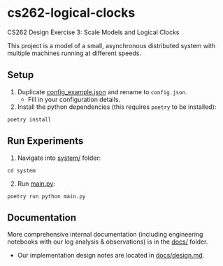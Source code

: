 # cs262-logical-clocks

CS262 Design Exercise 3: Scale Models and Logical Clocks

This project is a model of a small, asynchronous distributed system with multiple machines running at different speeds.

## Setup

1. Duplicate [config_example.json](config_example.json) and rename to `config.json`.
   - Fill in your configuration details.
2. Install the python dependencies (this requires `poetry` to be installed):

```
poetry install
```

## Run Experiments

1. Navigate into [system/](system/) folder:

```
cd system
```

2. Run [main.py](system/main.py):

```
poetry run python main.py
```

## Documentation

More comprehensive internal documentation (including engineering notebooks with our log analysis & observations) is in the [docs/](docs/) folder.

- Our implementation design notes are located in [docs/design.md](docs/design.md).
